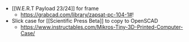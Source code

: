 - [[W.E.R.T Payload 23/24]] for frame
	- https://grabcad.com/library/zapsat-pc-104-1#!
- Slick case for [[Scientific Press Beta]] to copy to OpenSCAD
	- https://www.instructables.com/Mikros-Tiny-3D-Printed-Computer-Case/